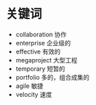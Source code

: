 # 关键词

- collaboration 协作
- enterprise 企业级的
- effective 有效的
- megaproject 大型工程
- temporary 短暂的
- portfolio 多的，组合成集的
- agile 敏捷
- velocity 速度

















